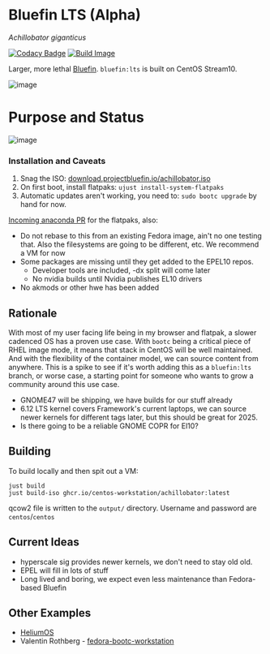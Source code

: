 # Bluefin LTS (Alpha)
*Achillobator giganticus*

[![Codacy Badge](https://app.codacy.com/project/badge/Grade/13d42ded3cf54250a71ad05aca7d5961)](https://app.codacy.com/gh/centos-workstation/achillobator/dashboard?utm_source=gh&utm_medium=referral&utm_content=&utm_campaign=Badge_grade)
[![Build Image](https://github.com/centos-workstation/achillobator/actions/workflows/build-image.yml/badge.svg)](https://github.com/centos-workstation/achillobator/actions/workflows/build-image.yml)

Larger, more lethal [Bluefin](https://projectbluefin.io). `bluefin:lts` is built on CentOS Stream10.

![image](https://github.com/user-attachments/assets/2e160934-44e6-4aee-b2b8-accb3bcf0a41)

# Purpose and Status

![image](https://github.com/user-attachments/assets/48985776-7a94-4138-bf00-d2df7824047d)

### Installation and Caveats

1. Snag the ISO: [download.projectbluefin.io/achillobator.iso](https://download.projectbluefin.io/achillobator.iso)
2. On first boot, install flatpaks: `ujust install-system-flatpaks`
3. Automatic updates aren't working, you need to: `sudo bootc upgrade` by hand for now.
  
[Incoming anaconda PR](https://github.com/rhinstaller/anaconda/pull/6056) for the flatpaks, also:

- Do not rebase to this from an existing Fedora image, ain't no one testing that. Also the filesystems are going to be different, etc. We recommend a VM for now
- Some packages are missing until they get added to the EPEL10 repos.
  - Developer tools are included, -dx split will come later
  - No nvidia builds until Nvidia publishes EL10 drivers
- No akmods or other hwe has been added

## Rationale

With most of my user facing life being in my browser and flatpak, a slower cadenced OS has a proven use case. With `bootc` being a critical piece of RHEL image mode, it means that stack in CentOS will be well maintained. And with the flexibility of the container model, we can source content from anywhere. This is a spike to see if it's worth adding this as a `bluefin:lts` branch, or worse case, a starting point for someone who wants to grow a community around this use case. 

- GNOME47 will be shipping, we have builds for our stuff already
- 6.12 LTS kernel covers Framework's current laptops, we can source newer kernels for different tags later, but this should be great for 2025.
- Is there going to be a reliable GNOME COPR for El10?

## Building

To build locally and then spit out a VM: 

```
just build
just build-iso ghcr.io/centos-workstation/achillobator:latest
```

qcow2 file is written to the `output/` directory. Username and password are `centos`/`centos`

## Current Ideas

- hyperscale sig provides newer kernels, we don't need to stay old old.
- EPEL will fill in lots of stuff
- Long lived and boring, we expect even less maintenance than Fedora-based Bluefin

## Other Examples

- [HeliumOS](https://codeberg.org/HeliumOS)
- Valentin Rothberg - [fedora-bootc-workstation](https://github.com/vrothberg/fedora-bootc-workstation/tree/main)
